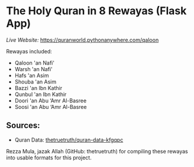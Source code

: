 # The Holy Quran in 8 Rewayas (Flask App)

*Live Website:* https://quranworld.pythonanywhere.com/qaloon

Rewayas included:
- Qaloon 'an Nafi'
- Warsh 'an Nafi'
- Hafs 'an Asim
- Shouba 'an Asim
- Bazzi 'an Ibn Kathir</a>
- Qunbul 'an Ibn Kathir 
- Doori 'an Abu ‘Amr Al-Basree</a>
- Soosi 'an Abu ‘Amr Al-Basree</a>
        
## Sources:
- Quran Data: [thetruetruth/quran-data-kfgqpc](https://github.com/thetruetruth/quran-data-kfgqpc)

Rezza Mula, jazak Allah (GitHub: thetruetruth) for compiling these rewayas into usable formats for this project. 
